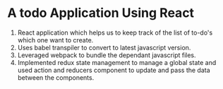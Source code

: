 # A todo Application Using React

1) React application which helps us to keep track of the list of to-do's which one want to create.
2) Uses babel transpiler to convert to latest javascript version.
3) Leveraged webpack to bundle the dependant javascript files.
4) Implemented redux state management to manage a global state and used action and reducers component to update and pass the data between the components.
